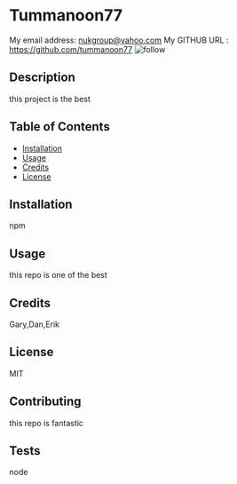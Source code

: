 

# Tummanoon77
My email address: nukgroup@yahoo.com
My GITHUB URL : https://github.com/tummanoon77
![follow](https://img.shields.io/github/followers/tummanoon77?style=social)

## Description
this project is the best

## Table of Contents
* [Installation](#installation)
* [Usage](#usage)
* [Credits](#credits)
* [License](#license)

## Installation
npm

## Usage 
this repo is one of the best
## Credits
Gary,Dan,Erik
## License
MIT
## Contributing
this repo is fantastic
## Tests
node

